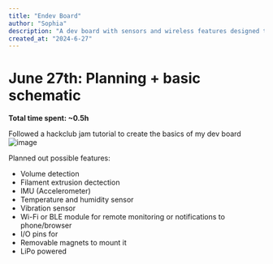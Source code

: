 ```yaml
---
title: "Endev Board"
author: "Sophia"
description: "A dev board with sensors and wireless features designed to monitor a 3D printer"
created_at: "2024-6-27"
---
```

# June 27th: Planning + basic schematic

**Total time spent: ~0.5h**

Followed a hackclub jam tutorial to create the basics of my dev board
![image](https://github.com/user-attachments/assets/3bca894f-c0d4-4432-b39c-99ea2ac58be9)

Planned out possible features:
- Volume detection
- Filament extrusion dectection
- IMU (Accelerometer)
- Temperature and humidity sensor
- Vibration sensor
- Wi-Fi or BLE module for remote monitoring or notifications to phone/browser
- I/O pins for 
- Removable magnets to mount it
- LiPo powered

